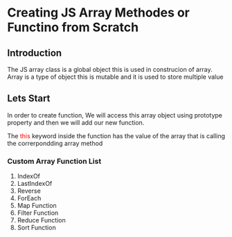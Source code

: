 <h1>Creating JS Array Methodes or Functino from Scratch</h1>

<h2>Introduction</h2>
<p>The JS array class is a global object this is used in construcion of array. Array is a type of object this is mutable and it is used to store multiple value</p>
<h2>Lets Start</h2>
<p>In order to create function, We will access this array object using prototype property and then we will add our new function.</p>
<p>The <span style="color: red">this</span> keyword inside the function has the value of the array that is calling the correrpondding array method</p>
<h3>Custom Array Function List</h3>
    <div>
      <ol>
        <li>IndexOf</li>
        <li>LastIndexOf</li>
        <li>Reverse</li>
        <li>ForEach</li>
        <li>Map Function</li>
        <li>Filter Function</li>
        <li>Reduce Function</li>
        <li>Sort Function</li>
      </ol>
    </div>